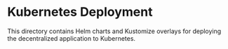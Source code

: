 # Kubernetes Deployment

This directory contains Helm charts and Kustomize overlays for deploying the decentralized application to Kubernetes.
